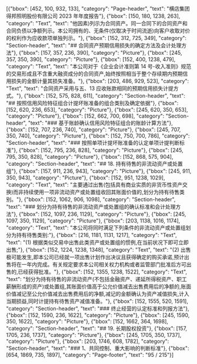 [{"bbox": [452, 100, 932, 133], "category": "Page-header", "text": "横店集团得邦照明股份有限公司 2023 年年度报告"}, {"bbox": [150, 180, 1238, 263], "category": "Text", "text": "他因素)列示为合同资产。同一合同下的合同资产和合同负债以净额列示。本公司拥有的、无条件(仅取决于时间流逝)向客户收取对价的权利作为应收款项单独列示。"}, {"bbox": [152, 312, 725, 349], "category": "Section-header", "text": "## 合同资产预期信用损失的确定方法及会计处理方法"}, {"bbox": [157, 357, 236, 390], "category": "Picture"}, {"bbox": [245, 357, 350, 390], "category": "Picture"}, {"bbox": [152, 400, 1238, 479], "category": "Text", "text": "本公司对于《企业会计准则第 14 号-收入准则》规范的交易形成且不含重大融资成分的合同资产,始终按照相当于整个存续期内预期信用损失的金额计量其损失准备。"}, {"bbox": [203, 486, 929, 523], "category": "Text", "text": "合同资产采用与五、13 应收账款相同的预期信用损失计提方式。"}, {"bbox": [152, 575, 828, 611], "category": "Section-header", "text": "## 按照信用风险特征组合计提坏账准备的组合类别及确定依据"}, {"bbox": [152, 620, 236, 653], "category": "Picture"}, {"bbox": [245, 620, 350, 653], "category": "Picture"}, {"bbox": [152, 662, 700, 698], "category": "Section-header", "text": "### 基于账龄确认信用风险特征组合的账龄计算方法"}, {"bbox": [152, 707, 236, 740], "category": "Picture"}, {"bbox": [245, 707, 350, 740], "category": "Picture"}, {"bbox": [152, 750, 700, 786], "category": "Section-header", "text": "### 按照单项计提坏账准备的认定单项计提判断标准"}, {"bbox": [152, 795, 236, 828], "category": "Picture"}, {"bbox": [245, 795, 350, 828], "category": "Picture"}, {"bbox": [152, 868, 575, 904], "category": "Section-header", "text": "## 18. 持有待售的非流动资产或处置组"}, {"bbox": [157, 911, 236, 943], "category": "Picture"}, {"bbox": [245, 911, 350, 943], "category": "Picture"}, {"bbox": [152, 951, 1238, 1029], "category": "Text", "text": "主要通过出售(包括具有商业实质的非货币性资产交换)而非持续使用一项非流动资产或处置组收回其账面价值的,划分为持有待售类别。"}, {"bbox": [152, 1062, 906, 1098], "category": "Section-header", "text": "### 划分为持有待售的非流动资产或处置组的确认标准和会计处理方法"}, {"bbox": [152, 1097, 236, 1129], "category": "Picture"}, {"bbox": [245, 1097, 350, 1129], "category": "Picture"}, {"bbox": [203, 1138, 1016, 1174], "category": "Text", "text": "本公司将同时满足下列条件的非流动资产或处置组划分为持有待售类别:"}, {"bbox": [216, 1181, 1131, 1217], "category": "Text", "text": "(1) 根据类似交易中出售此类资产或处置组的惯例,在当前状况下即可立即出售;"}, {"bbox": [152, 1224, 1238, 1348], "category": "Text", "text": "(2) 出售极可能发生,即本公司已经就一项出售计划作出决议且获得确定的购买承诺,预计出售将在一年内完成。有关规定要求本公司相关权力机构或者监管部门批准后方可出售的,已经获得批准。"}, {"bbox": [152, 1355, 1238, 1522], "category": "Text", "text": "划分为持有待售的非流动资产(不包括金融资产、递延所得税资产、职工薪酬形成的资产)或处置组,其账面价值高于公允价值减去出售费用后的净额的,账面价值减记至公允价值减去出售费用后的净额,减记的金额确认为资产减值损失,计入当期损益,同时计提持有待售资产减值准备。"}, {"bbox": [152, 1555, 520, 1591], "category": "Section-header", "text": "### 终止经营的认定标准和列报方法"}, {"bbox": [152, 1590, 236, 1622], "category": "Picture"}, {"bbox": [245, 1590, 350, 1622], "category": "Picture"}, {"bbox": [152, 1662, 364, 1698], "category": "Section-header", "text": "## 19. 长期股权投资"}, {"bbox": [157, 1705, 236, 1737], "category": "Picture"}, {"bbox": [245, 1705, 350, 1737], "category": "Picture"}, {"bbox": [203, 1746, 608, 1782], "category": "Section-header", "text": "### 1、共同控制、重大影响的判断标准"}, {"bbox": [654, 1869, 735, 1897], "category": "Page-footer", "text": "95 / 215"}]